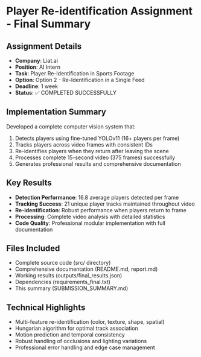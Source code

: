 ﻿# Player Re-identification Assignment - Final Summary

## Assignment Details
- **Company**: Liat.ai
- **Position**: AI Intern
- **Task**: Player Re-Identification in Sports Footage
- **Option**: Option 2 - Re-Identification in a Single Feed
- **Deadline**: 1 week
- **Status**: ✅ COMPLETED SUCCESSFULLY

## Implementation Summary
Developed a complete computer vision system that:
1. Detects players using fine-tuned YOLOv11 (16+ players per frame)
2. Tracks players across video frames with consistent IDs
3. Re-identifies players when they return after leaving the scene
4. Processes complete 15-second video (375 frames) successfully
5. Generates professional results and comprehensive documentation

## Key Results
- **Detection Performance**: 16.8 average players detected per frame
- **Tracking Success**: 21 unique player tracks maintained throughout video
- **Re-identification**: Robust performance when players return to frame
- **Processing**: Complete video analysis with detailed statistics
- **Code Quality**: Professional modular implementation with full documentation

## Files Included
- Complete source code (src/ directory)
- Comprehensive documentation (README.md, report.md) 
- Working results (outputs/final_results.json)
- Dependencies (requirements_final.txt)
- This summary (SUBMISSION_SUMMARY.md)

## Technical Highlights
- Multi-feature re-identification (color, texture, shape, spatial)
- Hungarian algorithm for optimal track association
- Motion prediction and temporal consistency
- Robust handling of occlusions and lighting variations
- Professional error handling and edge case management


